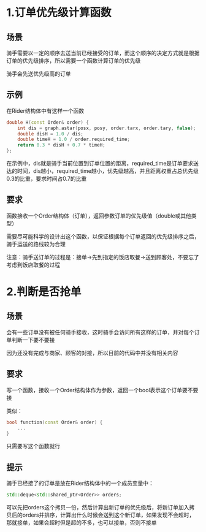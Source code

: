 # 1.订单优先级计算函数

## 场景

骑手需要以一定的顺序去送当前已经接受的订单，而这个顺序的决定方式就是根据订单的优先级排序，所以需要一个函数计算订单的优先级

骑手会先送优先级高的订单

## 示例

在Rider结构体中有这样一个函数

```cpp
double H(const Order& order) {
    int dis = graph.astar(posx, posy, order.tarx, order.tary, false);
    double disH = 1.0 / dis;
    double timeH = 1.0 / order.required_time;
    return 0.3 * disH + 0.7 * timeH;
};
```

在示例中，dis就是骑手当前位置到订单位置的距离，required_time是订单要求送达的时间，dis越小，required_time越小，优先级越高，并且距离权重占总优先级0.3的比重，要求时间占0.7的比重

## 要求

函数接收一个Order结构体（订单），返回参数订单的优先级值（double或其他类型）

需要尽可能科学的设计出这个函数，以保证根据每个订单返回的优先级排序之后，骑手运送的路线较为合理

注意：骑手送订单的过程是：接单->先到指定的饭店取餐->送到顾客处，不要忘了考虑到饭店取餐的过程

# 2.判断是否抢单

## 场景

会有一些订单没有被任何骑手接收，这时骑手会访问所有这样的订单，并对每个订单判断一下要不要接

因为还没有完成与商家、顾客的对接，所以目前的代码中并没有相关内容

## 要求

写一个函数，接收一个Order结构体作为参数，返回一个bool表示这个订单要不要接

类似：

```cpp
bool function(const Order& order) {
    ...
}
```

只需要写这个函数就行

## 提示

骑手已经接了的订单是放在Rider结构体中的一个成员变量中：

```cpp
std::deque<std::shared_ptr<Order>> orders;
```

可以先把orders这个拷贝一份，然后计算出新订单的优先级后，将新订单加入拷贝后的orders并排序，计算出什么时候会送到这个新订单，如果发现不会超时，那就接单，如果会超时但是超的不多，也可以接单，否则不接单